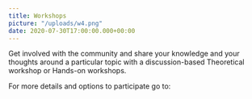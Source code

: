 ```yaml
---
title: Workshops
picture: "/uploads/w4.png"
date: 2020-07-30T17:00:00.000+00:00
---
```


Get involved with the community and share your 
knowledge and your thoughts around a particular 
topic with a discussion-based Theoretical workshop 
or Hands-on workshops. 

For more details and options to participate go to:
